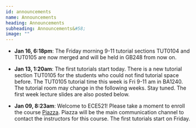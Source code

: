 ```yaml
---
id: announcements
name: Announcements
heading: Announcements
subheading: Announcements&#58;
image: ""
---
```


 - **Jan 16,  6:18pm**: The Friday morning 9-11 tutorial sections TUT0104 and TUT0105 are now merged and will be held in GB248 from now on. 

 - **Jan 13,  1:20am**: The first tutorials start today. There is a new tutorial section TUT0105 for the students who could not find tutorial space before. The TUT0105 tutorial time this week is Fri 9-11 am in BA1240. The tutorial room may change in the following weeks. Stay tuned. The first week lecture slides are also posted below.
  
 - **Jan 09,  8:23am**: Welcome to ECE521! Please take a moment to enroll the course [Piazza](https://piazza.com/utoronto.ca/winter2017/ece521/home). Piazza will be the main communication channel to contact the instructors for this course. The first tutorials start on Friday. 
